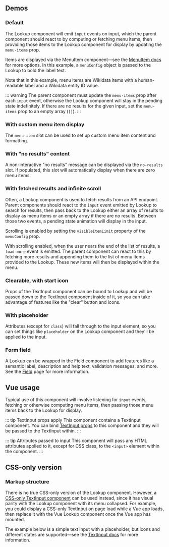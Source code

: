 <script setup>
import LookupDefault from '@/../component-demos/lookup/examples/LookupDefault.vue';
import LookupWithCustomMenuItem from '@/../component-demos/lookup/examples/LookupWithCustomMenuItem.vue';
import LookupNoResults from '@/../component-demos/lookup/examples/LookupNoResults.vue';
import LookupWithFetch from '@/../component-demos/lookup/examples/LookupWithFetch.vue';
import LookupClearableStartIcon from '@/../component-demos/lookup/examples/LookupClearableStartIcon.vue';
import LookupWithPlaceholder from '@/../component-demos/lookup/examples/LookupWithPlaceholder.vue';
import LookupField from '@/../component-demos/lookup/examples/LookupField.vue';
</script>

## Demos

### Default

The Lookup component will emit `input` events on input, which the parent component should
react to by computing or fetching menu items, then providing those items to the Lookup component for
display by updating the `menu-items` prop.

Items are displayed via the MenuItem component—see the [MenuItem docs](./menu-item) for more
options. In this example, a `menuConfig` object is passed to the Lookup to bold the label text.

Note that in this example, menu items are Wikidata items with a human-readable label and a Wikidata
entity ID value.

::: warning
The parent component must update the `menu-items` prop after each `input` event, otherwise
the Lookup component will stay in the pending state indefinitely. If there are no results for the
given input, set the `menu-items` prop to an empty array (`[]`).
:::

<cdx-demo-wrapper :force-controls="true">
<template v-slot:demo>
	<lookup-default />
</template>
<template v-slot:code>

:::code-group

<<< @/../component-demos/lookup/examples/LookupDefault.vue [NPM]

<<< @/../component-demos/lookup/examples-mw/LookupDefault.vue [MediaWiki]

:::

</template>
</cdx-demo-wrapper>

### With custom menu item display

The `menu-item` slot can be used to set up custom menu item content and formatting.

<cdx-demo-wrapper>
<template v-slot:demo>
	<lookup-with-custom-menu-item />
</template>
<template v-slot:code>

:::code-group

<<< @/../component-demos/lookup/examples/LookupWithCustomMenuItem.vue [NPM]

<<< @/../component-demos/lookup/examples-mw/LookupWithCustomMenuItem.vue [MediaWiki]

:::

</template>
</cdx-demo-wrapper>

### With "no results" content

A non-interactive "no results" message can be displayed via the `no-results` slot. If populated,
this slot will automatically display when there are zero menu items.

<cdx-demo-wrapper>
<template v-slot:demo>
	<lookup-no-results />
</template>
<template v-slot:code>

:::code-group

<<< @/../component-demos/lookup/examples/LookupNoResults.vue [NPM]

<<< @/../component-demos/lookup/examples-mw/LookupNoResults.vue [MediaWiki]

:::

</template>
</cdx-demo-wrapper>

### With fetched results and infinite scroll

Often, a Lookup component is used to fetch results from an API endpoint. Parent components should
react to the `input` event emitted by Lookup to search for results, then pass back to the
Lookup either an array of results to display as menu items or an empty array if there are no
results. Between those two events, a pending state animation will display in the input.

Scrolling is enabled by setting the `visibleItemLimit` property of the `menuConfig` prop.

With scrolling enabled, when the user nears the end of the list of results, a `load-more` event is
emitted. The parent component can react to this by fetching more results and appending them to the
list of menu items provided to the Lookup. These new items will then be displayed within the menu.

<cdx-demo-wrapper>
<template v-slot:demo>
	<lookup-with-fetch />
</template>
<template v-slot:code>

:::code-group

<<< @/../component-demos/lookup/examples/LookupWithFetch.vue [NPM]

<<< @/../component-demos/lookup/examples-mw/LookupWithFetch.vue [MediaWiki]

:::

</template>
</cdx-demo-wrapper>

### Clearable, with start icon

Props of the TextInput component can be bound to Lookup and will be passed down to the TextInput
component inside of it, so you can take advantage of features like the "clear" button and icons.

<cdx-demo-wrapper>
<template v-slot:demo>
	<lookup-clearable-start-icon />
</template>
<template v-slot:code>

:::code-group

<<< @/../component-demos/lookup/examples/LookupClearableStartIcon.vue [NPM]

<<< @/../component-demos/lookup/examples-mw/LookupClearableStartIcon.vue [MediaWiki]

:::

</template>
</cdx-demo-wrapper>

### With placeholder

Attributes (except for `class`) will fall through to the input element, so you can set things like
`placeholder` on the Lookup component and they'll be applied to the input.

<cdx-demo-wrapper>
<template v-slot:demo>
	<lookup-with-placeholder />
</template>
<template v-slot:code>

:::code-group

<<< @/../component-demos/lookup/examples/LookupWithPlaceholder.vue [NPM]

<<< @/../component-demos/lookup/examples-mw/LookupWithPlaceholder.vue [MediaWiki]

:::

</template>
</cdx-demo-wrapper>

### Form field

A Lookup can be wrapped in the Field component to add features like a semantic label, description
and help text, validation messages, and more. See the [Field](./field.md) page for more information.

<cdx-demo-wrapper>
<template v-slot:demo>
	<lookup-field />
</template>
<template v-slot:code>

:::code-group

<<< @/../component-demos/lookup/examples/LookupField.vue [NPM]

<<< @/../component-demos/lookup/examples-mw/LookupField.vue [MediaWiki]

:::

</template>
</cdx-demo-wrapper>

## Vue usage

Typical use of this component will involve listening for `input` events, fetching or otherwise
computing menu items, then passing those menu items back to the Lookup for display.

::: tip TextInput props apply
This component contains a TextInput component. You can bind [TextInput props](./text-input.html#usage)
to this component and they will be passed to the TextInput within.
:::

::: tip Attributes passed to input
This component will pass any HTML attributes applied to it, except for CSS class, to the `<input>`
element within the component.
:::

## CSS-only version

### Markup structure

There is no true CSS-only version of the Lookup component. However, a
[CSS-only TextInput component](./text-input.md#css-only-version) can be used instead, since it has
visual parity with the Lookup component with its menu collapsed. For example, you could display a
CSS-only TextInput on page load while a Vue app loads, then replace it with the Vue Lookup component once the Vue app has mounted.

The example below is a simple text input with a placeholder, but icons and different states are
supported—see the [TextInput docs](./text-input.md#css-only-version) for more information.


<cdx-demo-wrapper>
<template v-slot:demo>
	<div class="cdx-text-input">
		<input class="cdx-text-input__input" type="text" placeholder="Start typing a vegetable name...">
	</div>
</template>
<template v-slot:code>

```html
<!-- Wrapper div. -->
<div class="cdx-text-input">
	<!-- Input element with CSS class and attributes. -->
	<input class="cdx-text-input__input" type="text" placeholder="Start typing a vegetable name...">
</div>
```

</template>
</cdx-demo-wrapper>
